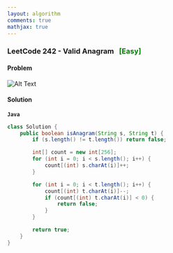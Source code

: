 ```yaml
---
layout: algorithm
comments: true
mathjax: true
---
```


### LeetCode 242 - Valid Anagram &nbsp; <span style="color:green;">[Easy]</span>

#### Problem

![Alt Text]({{site.baseurl}}/algorithms/leetcode/images/leetcode242.png "LeetCode 242 - Valid Anagram")


#### Solution

**`Java`**
```java
class Solution {
    public boolean isAnagram(String s, String t) {
        if (s.length() != t.length()) return false;

        int[] count = new int[256];
        for (int i = 0; i < s.length(); i++) {
            count[(int) s.charAt(i)]++;
        }

        for (int i = 0; i < t.length(); i++) {
            count[(int) t.charAt(i)]--;
            if (count[(int) t.charAt(i)] < 0) {
                return false;
            }
        }

        return true;
    }
}
```

<br><br>
